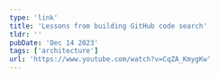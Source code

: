 ```yaml
---
type: 'link'
title: 'Lessons from building GitHub code search'
tldr: ''
pubDate: 'Dec 14 2023'
tags: ['architecture']
url: 'https://www.youtube.com/watch?v=CqZA_KmygKw'
---
```

